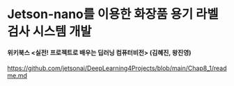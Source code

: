 # Jetson-nano를 이용한 화장품 용기 라벨검사 시스템 개발

#### 위키북스 <실전! 프로젝트로 배우는 딥러닝 컴퓨터비전> (김혜진, 왕진영)
https://github.com/jetsonai/DeepLearning4Projects/blob/main/Chap8_1/readme.md
